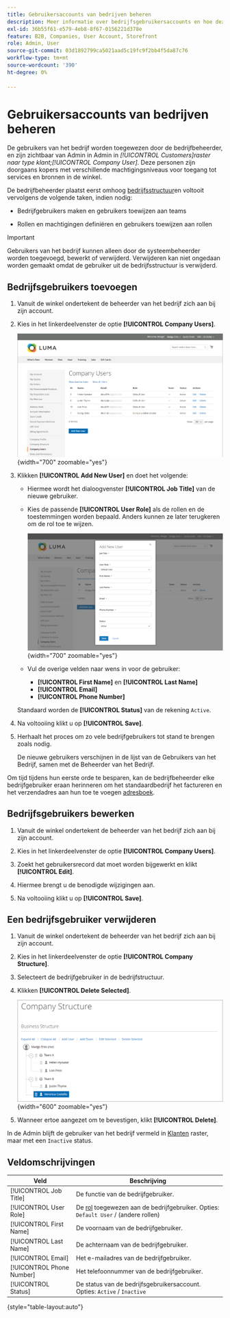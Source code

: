 ```yaml
---
title: Gebruikersaccounts van bedrijven beheren
description: Meer informatie over bedrijfsgebruikersaccounts en hoe deze werken binnen het bijbehorende bedrijfsaccount.
exl-id: 36b55f61-e579-4eb8-8f67-0156221d378e
feature: B2B, Companies, User Account, Storefront
role: Admin, User
source-git-commit: 03d1892799ca5021aad5c19fc9f2bb4f5da87c76
workflow-type: tm+mt
source-wordcount: '390'
ht-degree: 0%

---
```


# Gebruikersaccounts van bedrijven beheren

De gebruikers van het bedrijf worden toegewezen door de bedrijfbeheerder, en zijn zichtbaar van Admin in Admin in _[!UICONTROL Customers]_raster naar type klant;_[!UICONTROL Company User]_. Deze personen zijn doorgaans kopers met verschillende machtigingsniveaus voor toegang tot services en bronnen in de winkel.

De bedrijfbeheerder plaatst eerst omhoog [bedrijfsstructuur](account-company-structure.md)en voltooit vervolgens de volgende taken, indien nodig:

- Bedrijfgebruikers maken en gebruikers toewijzen aan teams

- Rollen en machtigingen definiëren en gebruikers toewijzen aan rollen

>[!IMPORTANT]
>
>Gebruikers van het bedrijf kunnen alleen door de systeembeheerder worden toegevoegd, bewerkt of verwijderd. Verwijderen kan niet ongedaan worden gemaakt omdat de gebruiker uit de bedrijfsstructuur is verwijderd.

## Bedrijfsgebruikers toevoegen

1. Vanuit de winkel ondertekent de beheerder van het bedrijf zich aan bij zijn account.

1. Kies in het linkerdeelvenster de optie **[!UICONTROL Company Users]**.

   ![Bedrijfsgebruikers](./assets/company-users-list-storefront.png){width="700" zoomable="yes"}

1. Klikken **[!UICONTROL Add New User]** en doet het volgende:

   - Hiermee wordt het dialoogvenster **[!UICONTROL Job Title]** van de nieuwe gebruiker.

   - Kies de passende **[!UICONTROL User Role]** als de rollen en de toestemmingen worden bepaald. Anders kunnen ze later terugkeren om de rol toe te wijzen.

     ![Nieuwe gebruiker toevoegen](./assets/company-structure-users-add.png){width="700" zoomable="yes"}

   - Vul de overige velden naar wens in voor de gebruiker:

      - **[!UICONTROL First Name]** en **[!UICONTROL Last Name]**
      - **[!UICONTROL Email]**
      - **[!UICONTROL Phone Number]**

   Standaard worden de **[!UICONTROL Status]** van de rekening `Active`.

1. Na voltooiing klikt u op **[!UICONTROL Save]**.

1. Herhaalt het proces om zo vele bedrijfgebruikers tot stand te brengen zoals nodig.

   De nieuwe gebruikers verschijnen in de lijst van de Gebruikers van het Bedrijf, samen met de Beheerder van het Bedrijf.

Om tijd tijdens hun eerste orde te besparen, kan de bedrijfbeheerder elke bedrijfgebruiker eraan herinneren om het standaardbedrijf het factureren en het verzendadres aan hun toe te voegen [adresboek](../customers/account-dashboard-address-book.md).

## Bedrijfsgebruikers bewerken

1. Vanuit de winkel ondertekent de beheerder van het bedrijf zich aan bij zijn account.

1. Kies in het linkerdeelvenster de optie **[!UICONTROL Company Users]**.

1. Zoekt het gebruikersrecord dat moet worden bijgewerkt en klikt **[!UICONTROL Edit]**.

1. Hiermee brengt u de benodigde wijzigingen aan.

1. Na voltooiing klikt u op **[!UICONTROL Save]**.

## Een bedrijfsgebruiker verwijderen

1. Vanuit de winkel ondertekent de beheerder van het bedrijf zich aan bij zijn account.

1. Kies in het linkerdeelvenster de optie **[!UICONTROL Company Structure]**.

1. Selecteert de bedrijfgebruiker in de bedrijfstructuur.

1. Klikken **[!UICONTROL Delete Selected]**.

   ![Gebruiker verwijderen](./assets/company-structure-delete-user.png){width="600" zoomable="yes"}

1. Wanneer ertoe aangezet om te bevestigen, klikt **[!UICONTROL Delete]**.

In de Admin blijft de gebruiker van het bedrijf vermeld in [Klanten](../customers/customers-all.md) raster, maar met een `Inactive` status.

## Veldomschrijvingen

| Veld | Beschrijving |
|--------------|---------------|
| [!UICONTROL Job Title] | De functie van de bedrijfgebruiker. |
| [!UICONTROL User Role] | De [rol](account-company-roles-permissions.md) toegewezen aan de bedrijfgebruiker. Opties: `Default User` / (andere rollen) |
| [!UICONTROL First Name] | De voornaam van de bedrijfgebruiker. |
| [!UICONTROL Last Name] | De achternaam van de bedrijfgebruiker. |
| [!UICONTROL Email] | Het e-mailadres van de bedrijfgebruiker. |
| [!UICONTROL Phone Number] | Het telefoonnummer van de bedrijfgebruiker. |
| [!UICONTROL Status] | De status van de bedrijfsgebruikersaccount. Opties: `Active` / `Inactive` |

{style="table-layout:auto"}
